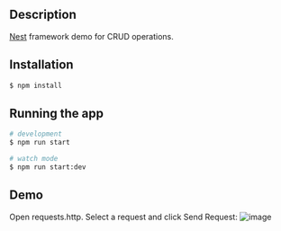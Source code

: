 ## Description

[Nest](https://github.com/nestjs/nest) framework demo for CRUD operations. 

## Installation

```bash
$ npm install
```

## Running the app

```bash
# development
$ npm run start

# watch mode
$ npm run start:dev

```

## Demo
Open requests.http. 
Select a request and click Send Request:
![image](https://github.com/JJURIZ/user-nestjs-demo-app/assets/52257926/fe2619c3-cc95-4330-8451-70220d83b9fd)

